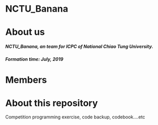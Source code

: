 # NCTU_Banana

# About us
##### NCTU_Banana, an team for ICPC of National Chiao Tung University.
##### Formation time: July, 2019

# Members


# About this repository
Competition programming exercise, code backup, codebook....etc
